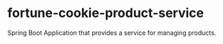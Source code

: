 # fortune-cookie-product-service
Spring Boot Application that provides a service for managing products. 